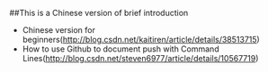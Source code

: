 ##This is a Chinese version of brief introduction 
* Chinese version for beginners(http://blog.csdn.net/kaitiren/article/details/38513715)
* How to use Github to document push with Command Lines(http://blog.csdn.net/steven6977/article/details/10567719)
